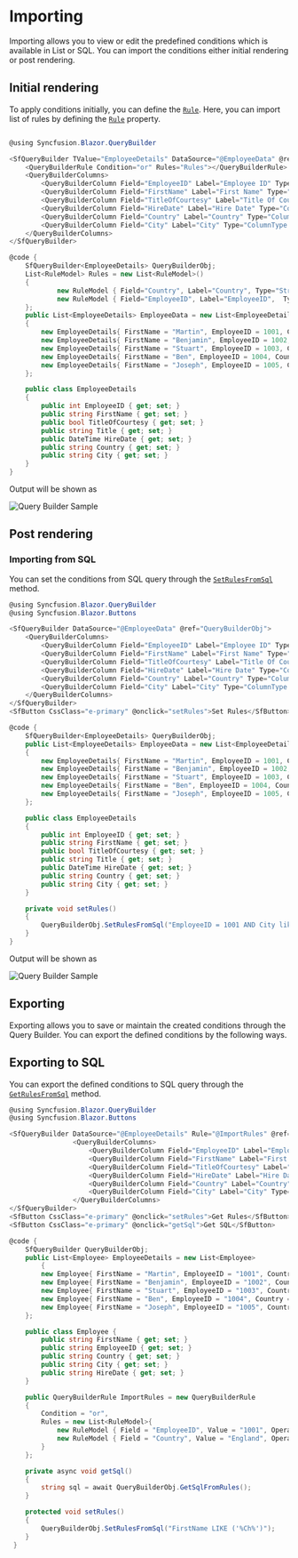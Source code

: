 # Importing

Importing allows you to view or edit the predefined conditions which is available in List or SQL. You can import the conditions either initial rendering or post rendering.

## Initial rendering

To apply conditions initially, you can define the [`Rule`](https://help.syncfusion.com/cr/blazor/Syncfusion.Blazor.QueryBuilder.SfQueryBuilder.html#Syncfusion_Blazor_QueryBuilder_SfQueryBuilder_Rule). Here, you can import list of rules by defining the [`Rule`](https://help.syncfusion.com/cr/blazor/Syncfusion.Blazor.QueryBuilder.SfQueryBuilder.html#Syncfusion_Blazor_QueryBuilder_SfQueryBuilder_Rule) property.

```csharp

@using Syncfusion.Blazor.QueryBuilder

<SfQueryBuilder TValue="EmployeeDetails" DataSource="@EmployeeData" @ref="QueryBuilderObj">
    <QueryBuilderRule Condition="or" Rules="Rules"></QueryBuilderRule>
    <QueryBuilderColumns>
        <QueryBuilderColumn Field="EmployeeID" Label="Employee ID" Type="ColumnType.Number"></QueryBuilderColumn>
        <QueryBuilderColumn Field="FirstName" Label="First Name" Type="ColumnType.String"></QueryBuilderColumn>
        <QueryBuilderColumn Field="TitleOfCourtesy" Label="Title Of Courtesy" Type="ColumnType.Boolean"></QueryBuilderColumn>
        <QueryBuilderColumn Field="HireDate" Label="Hire Date" Type="ColumnType.Date"></QueryBuilderColumn>
        <QueryBuilderColumn Field="Country" Label="Country" Type="ColumnType.String"></QueryBuilderColumn>
        <QueryBuilderColumn Field="City" Label="City" Type="ColumnType.String"></QueryBuilderColumn>
    </QueryBuilderColumns>
</SfQueryBuilder>

@code {
    SfQueryBuilder<EmployeeDetails> QueryBuilderObj;
    List<RuleModel> Rules = new List<RuleModel>()
    {
            new RuleModel { Field="Country", Label="Country", Type="String", Operator="equal", Value = "England" },
            new RuleModel { Field="EmployeeID", Label="EmployeeID",  Type="Number", Operator="notequal", Value = 1001 }
    };
    public List<EmployeeDetails> EmployeeData = new List<EmployeeDetails>
    {
        new EmployeeDetails{ FirstName = "Martin", EmployeeID = 1001, Country = "England", City = "Manchester", HireDate = new DateTime(2014, 4, 23) },
        new EmployeeDetails{ FirstName = "Benjamin", EmployeeID = 1002, Country = "England", City = "Birmingham", HireDate = new DateTime(2014, 6, 19) },
        new EmployeeDetails{ FirstName = "Stuart", EmployeeID = 1003, Country = "England", City = "London", HireDate = new DateTime(2014, 7, 4) },
        new EmployeeDetails{ FirstName = "Ben", EmployeeID = 1004, Country = "USA", City = "California", HireDate = new DateTime(2014, 8, 15) },
        new EmployeeDetails{ FirstName = "Joseph", EmployeeID = 1005, Country = "Spain", City = "Madrid", HireDate = new DateTime(2014, 8, 29) }
    };

    public class EmployeeDetails
    {
        public int EmployeeID { get; set; }
        public string FirstName { get; set; }
        public bool TitleOfCourtesy { get; set; }
        public string Title { get; set; }
        public DateTime HireDate { get; set; }
        public string Country { get; set; }
        public string City { get; set; }
    }
}
```

Output will be shown as

![Query Builder Sample](./images/qb-databinding.png)

## Post rendering

### Importing from SQL

You can set the conditions from SQL query through the [`SetRulesFromSql`](https://help.syncfusion.com/cr/blazor/Syncfusion.Blazor.QueryBuilder.SfQueryBuilder.html#Syncfusion_Blazor_QueryBuilder_SfQueryBuilder_SetRulesFromSql_System_String_) method.

```csharp
@using Syncfusion.Blazor.QueryBuilder
@using Syncfusion.Blazor.Buttons

<SfQueryBuilder DataSource="@EmployeeData" @ref="QueryBuilderObj">
    <QueryBuilderColumns>
        <QueryBuilderColumn Field="EmployeeID" Label="Employee ID" Type="ColumnType.Number"></QueryBuilderColumn>
        <QueryBuilderColumn Field="FirstName" Label="First Name" Type="ColumnType.String"></QueryBuilderColumn>
        <QueryBuilderColumn Field="TitleOfCourtesy" Label="Title Of Courtesy" Type="ColumnType.Boolean"></QueryBuilderColumn>
        <QueryBuilderColumn Field="HireDate" Label="Hire Date" Type="ColumnType.Date"></QueryBuilderColumn>
        <QueryBuilderColumn Field="Country" Label="Country" Type="ColumnType.String"></QueryBuilderColumn>
        <QueryBuilderColumn Field="City" Label="City" Type="ColumnType.String"></QueryBuilderColumn>
    </QueryBuilderColumns>
</SfQueryBuilder>
<SfButton CssClass="e-primary" @onclick="setRules">Set Rules</SfButton>

@code {
    SfQueryBuilder<EmployeeDetails> QueryBuilderObj;
    public List<EmployeeDetails> EmployeeData = new List<EmployeeDetails>
    {
        new EmployeeDetails{ FirstName = "Martin", EmployeeID = 1001, Country = "England", City = "Manchester", HireDate = new DateTime(2014, 4, 23) },
        new EmployeeDetails{ FirstName = "Benjamin", EmployeeID = 1002, Country = "England", City = "Birmingham", HireDate = new DateTime(2014, 6, 19) },
        new EmployeeDetails{ FirstName = "Stuart", EmployeeID = 1003, Country = "England", City = "London", HireDate = new DateTime(2014, 7, 4) },
        new EmployeeDetails{ FirstName = "Ben", EmployeeID = 1004, Country = "USA", City = "California", HireDate = new DateTime(2014, 8, 15) },
        new EmployeeDetails{ FirstName = "Joseph", EmployeeID = 1005, Country = "Spain", City = "Madrid", HireDate = new DateTime(2014, 8, 29) }
    };

    public class EmployeeDetails
    {
        public int EmployeeID { get; set; }
        public string FirstName { get; set; }
        public bool TitleOfCourtesy { get; set; }
        public string Title { get; set; }
        public DateTime HireDate { get; set; }
        public string Country { get; set; }
        public string City { get; set; }
    }

    private void setRules()
    {
        QueryBuilderObj.SetRulesFromSql("EmployeeID = 1001 AND City like ('%Manchester')");
    }
}
```

Output will be shown as

![Query Builder Sample](./images/qb-sql.png)

## Exporting

Exporting allows you to save or maintain the created conditions through the Query Builder. You can export the defined conditions by the following ways.

## Exporting to SQL

You can export the defined conditions to SQL query through the [`GetRulesFromSql`](https://help.syncfusion.com/cr/blazor/Syncfusion.Blazor.QueryBuilder.SfQueryBuilder.html#Syncfusion_Blazor_QueryBuilder_SfQueryBuilder_GetRulesFromSql_System_String_) method.

```csharp
@using Syncfusion.Blazor.QueryBuilder
@using Syncfusion.Blazor.Buttons

<SfQueryBuilder DataSource="@EmployeeDetails" Rule="@ImportRules" @ref="QueryBuilderObj">
                <QueryBuilderColumns>
                    <QueryBuilderColumn Field="EmployeeID" Label="Employee ID" Type="number"></QueryBuilderColumn>
                    <QueryBuilderColumn Field="FirstName" Label="First Name" Type="string"></QueryBuilderColumn>
                    <QueryBuilderColumn Field="TitleOfCourtesy" Label="Title Of Courtesy" Type="boolean"></QueryBuilderColumn>
                    <QueryBuilderColumn Field="HireDate" Label="Hire Date" Type="date"></QueryBuilderColumn>
                    <QueryBuilderColumn Field="Country" Label="Country" Type="string"></QueryBuilderColumn>
                    <QueryBuilderColumn Field="City" Label="City" Type="string"></QueryBuilderColumn>
                </QueryBuilderColumns>
</SfQueryBuilder>
<SfButton CssClass="e-primary" @onclick="setRules">Get Rules</SfButton>
<SfButton CssClass="e-primary" @onclick="getSql">Get SQL</SfButton>

@code {
    SfQueryBuilder QueryBuilderObj;
    public List<Employee> EmployeeDetails = new List<Employee>
        {
        new Employee{ FirstName = "Martin", EmployeeID = "1001", Country = "England", City = "Manchester", HireDate = "23/04/2014" },
        new Employee{ FirstName = "Benjamin", EmployeeID = "1002", Country = "England", City = "Birmingham", HireDate = "19/06/2014" },
        new Employee{ FirstName = "Stuart", EmployeeID = "1003", Country = "England", City = "London", HireDate = "04/07/2014"},
        new Employee{ FirstName = "Ben", EmployeeID = "1004", Country = "USA", City = "California", HireDate = "15/08/2014" },
        new Employee{ FirstName = "Joseph", EmployeeID = "1005", Country = "Spain", City = "Madrid", HireDate = "29/08/2014" }
    };

    public class Employee {
        public string FirstName { get; set; }
        public string EmployeeID { get; set; }
        public string Country { get; set; }
        public string City { get; set; }
        public string HireDate { get; set; }
    }

    public QueryBuilderRule ImportRules = new QueryBuilderRule
    {
        Condition = "or",
        Rules = new List<RuleModel>{
            new RuleModel { Field = "EmployeeID", Value = "1001", Operator = "notequal" },
            new RuleModel { Field = "Country", Value = "England", Operator = "equal" }
        }
    };

    private async void getSql()
    {
        string sql = await QueryBuilderObj.GetSqlFromRules();
    }

    protected void setRules()
    {
        QueryBuilderObj.SetRulesFromSql("FirstName LIKE ('%Ch%')");
    }
 }

```